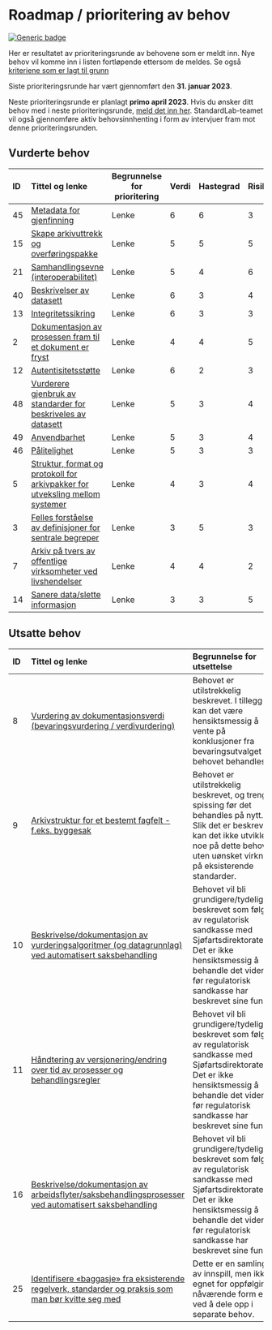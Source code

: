 # Roadmap / prioritering av behov

[![Generic badge](https://img.shields.io/badge/Status-Besluttet-darkgreen.svg)](../README.md#statuser)

Her er resultatet av prioriteringsrunde av behovene som er meldt inn. Nye behov vil komme inn i listen fortløpende ettersom de meldes. Se også [kriteriene som er lagt til grunn](prioriteringskriterier.md)

Siste prioriteringsrunde har vært gjennomført den **31. januar 2023**.

Neste prioriteringsrunde er planlagt **primo april 2023**. Hvis du ønsker ditt behov med i neste prioriteringsrunde, [meld det inn her](https://github.com/arkivverket/standardlab/issues/new?assignees=&labels=behov&template=behov.md). StandardLab-teamet vil også gjennomføre aktiv behovsinnhenting i form av intervjuer fram mot denne prioriteringsrunden.

## Vurderte behov

| **ID** |                                                         **Tittel og lenke**                                                          | Begrunnelse for prioritering | **Verdi** | **Hastegrad** | **Risiko** | **Prioriteringsverdi** |
| :----- | :----------------------------------------------------------------------------------------------------------------------------------- | ---------------------------- | :-------- | :------------ | :--------- | :--------------------- |
| 45     | [Metadata for gjenfinning](https://github.com/arkivverket/standardlab/issues/45)                                                     | Lenke                        | 6         | 6             | 3          | 21                     |
| 15     | [Skape arkivuttrekk og overføringspakke](https://github.com/arkivverket/standardlab/issues/15)                                       | Lenke                        | 5         | 5             | 5          | 20                     |
| 21     | [Samhandlingsevne (interoperabilitet)](https://github.com/arkivverket/standardlab/issues/21)                                         | Lenke                        | 5         | 4             | 6          | 20                     |
| 40     | [Beskrivelser av datasett](https://github.com/arkivverket/standardlab/issues/40)                                                     | Lenke                        | 6         | 3             | 4          | 19                     |
| 13     | [Integritetssikring](https://github.com/arkivverket/standardlab/issues/13)                                                           | Lenke                        | 6         | 3             | 3          | 18                     |
| 2      | [Dokumentasjon av prosessen fram til et dokument er fryst](https://github.com/arkivverket/standardlab/issues/2)                      | Lenke                        | 4         | 4             | 5          | 17                     |
| 12     | [Autentisitetsstøtte](https://github.com/arkivverket/standardlab/issues/12)                                                          | Lenke                        | 6         | 2             | 3          | 17                     |
| 48     | [Vurderere gjenbruk av standarder for beskriveles av datasett](https://github.com/arkivverket/standardlab/issues/48)                 | Lenke                        | 5         | 3             | 4          | 17                     |
| 49     | [Anvendbarhet](https://github.com/arkivverket/standardlab/issues/49)                                                                 | Lenke                        | 5         | 3             | 4          | 17                     |
| 46     | [Pålitelighet](https://github.com/arkivverket/standardlab/issues/46)                                                                 | Lenke                        | 5         | 3             | 3          | 16                     |
| 5      | [Struktur, format og protokoll for arkivpakker for utveksling mellom systemer ](https://github.com/arkivverket/standardlab/issues/5) | Lenke                        | 4         | 3             | 4          | 15                     |
| 3      | [Felles forståelse av definisjoner for sentrale begreper](https://github.com/arkivverket/standardlab/issues/3)                       | Lenke                        | 3         | 5             | 3          | 14                     |
| 7      | [Arkiv på tvers av offentlige virksomheter ved livshendelser](https://github.com/arkivverket/standardlab/issues/7)                   | Lenke                        | 4         | 4             | 2          | 14                     |
| 14     | [Sanere data/slette informasjon](https://github.com/arkivverket/standardlab/issues/14)                                               | Lenke                        | 3         | 3             | 5          | 14                     |

## Utsatte behov

| **ID** |                                                      **Tittel og lenke**                                                      | **Begrunnelse for utsettelse** |
| :----- | :---------------------------------------------------------------------------------------------------------------------------- | :----------------------------- |
| 8      | [Vurdering av dokumentasjonsverdi (bevaringsvurdering / verdivurdering)](https://github.com/arkivverket/standardlab/issues/8) | Behovet er utilstrekkelig beskrevet. I tillegg kan det være hensiktsmessig å vente på konklusjoner fra bevaringsutvalget før behovet behandles                              |
| 9      | [Arkivstruktur for et bestemt fagfelt - f.eks. byggesak ](https://github.com/arkivverket/standardlab/issues/9)                                                                       |                  Behovet er utilstrekkelig beskrevet, og trenger spissing før det behandles på nytt. Slik det er beskrevet kan det ikke utvikles noe på dette behovet uten uønsket virkning på eksisterende standarder.               |
| 10     | [Beskrivelse/dokumentasjon av vurderingsalgoritmer (og datagrunnlag) ved automatisert saksbehandling](https://github.com/arkivverket/standardlab/issues/10)                                                                      | Behovet vil bli grundigere/tydeligere beskrevet som følge av regulatorisk sandkasse med Sjøfartsdirektoratet. Det er ikke hensiktsmessig å behandle det videre før regulatorisk sandkasse har beskrevet sine funn. |
| 11 | [Håndtering av versjonering/endring over tid av prosesser og behandlingsregler](https://github.com/arkivverket/standardlab/issues/11)                        | Behovet vil bli grundigere/tydeligere beskrevet som følge av regulatorisk sandkasse med Sjøfartsdirektoratet. Det er ikke hensiktsmessig å behandle det videre før regulatorisk sandkasse har beskrevet sine funn. |
| 16 | [Beskrivelse/dokumentasjon av arbeidsflyter/saksbehandlingsprosesser ved automatisert saksbehandling](https://github.com/arkivverket/standardlab/issues/16)  |                               Behovet vil bli grundigere/tydeligere beskrevet som følge av regulatorisk sandkasse med Sjøfartsdirektoratet. Det er ikke hensiktsmessig å behandle det videre før regulatorisk sandkasse har beskrevet sine funn.                                                                                      |
| 25 | [Identifisere «baggasje» fra eksisterende regelverk, standarder og praksis som man bør kvitte seg med](https://github.com/arkivverket/standardlab/issues/25) | Dette er en samling av innspill, men ikke egnet for oppfølging i nåværende form eller ved å dele opp i separate behov.                                                                                                                                                                                                         |
